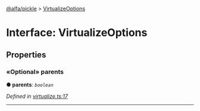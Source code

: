 [@alfa/pickle](../README.md) > [VirtualizeOptions](../interfaces/virtualizeoptions.md)

# Interface: VirtualizeOptions

## Properties

<a id="parents"></a>

### «Optional» parents

**● parents**: _`boolean`_

_Defined in [virtualize.ts:17](https://github.com/Siteimprove/alfa/blob/master/packages/pickle/src/virtualize.ts#L17)_

---
